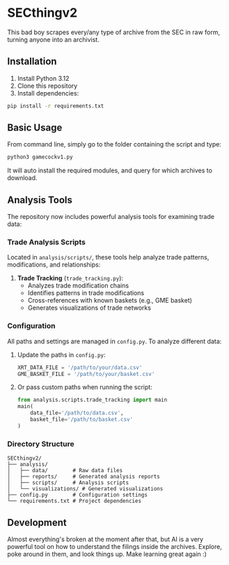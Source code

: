 # SECthingv2
This bad boy scrapes every/any type of archive from the SEC in raw form, turning anyone into an archivist.

## Installation
1. Install Python 3.12
2. Clone this repository
3. Install dependencies:
```bash
pip install -r requirements.txt
```

## Basic Usage
From command line, simply go to the folder containing the script and type:
```bash
python3 gamecockv1.py
```

It will auto install the required modules, and query for which archives to download.

## Analysis Tools
The repository now includes powerful analysis tools for examining trade data:

### Trade Analysis Scripts
Located in `analysis/scripts/`, these tools help analyze trade patterns, modifications, and relationships:

1. **Trade Tracking** (`trade_tracking.py`):
   - Analyzes trade modification chains
   - Identifies patterns in trade modifications
   - Cross-references with known baskets (e.g., GME basket)
   - Generates visualizations of trade networks

### Configuration
All paths and settings are managed in `config.py`. To analyze different data:

1. Update the paths in `config.py`:
   ```python
   XRT_DATA_FILE = '/path/to/your/data.csv'
   GME_BASKET_FILE = '/path/to/your/basket.csv'
   ```

2. Or pass custom paths when running the script:
   ```python
   from analysis.scripts.trade_tracking import main
   main(
       data_file='/path/to/data.csv',
       basket_file='/path/to/basket.csv'
   )
   ```

### Directory Structure
```
SECthingv2/
├── analysis/
│   ├── data/        # Raw data files
│   ├── reports/     # Generated analysis reports
│   ├── scripts/     # Analysis scripts
│   └── visualizations/ # Generated visualizations
├── config.py        # Configuration settings
└── requirements.txt # Project dependencies
```

## Development
Almost everything's broken at the moment after that, but AI is a very powerful tool on how to understand the filings inside the archives.
Explore, poke around in them, and look things up. 
Make learning great again :)
